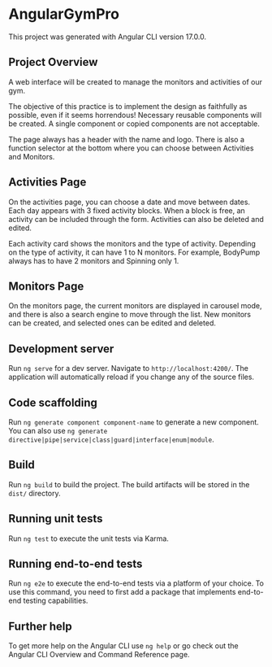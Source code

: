# AngularGymPro
This project was generated with Angular CLI version 17.0.0.

## Project Overview
A web interface will be created to manage the monitors and activities of our gym.

The objective of this practice is to implement the design as faithfully as possible, even if it seems horrendous! Necessary reusable components will be created. A single component or copied components are not acceptable.

The page always has a header with the name and logo. There is also a function selector at the bottom where you can choose between Activities and Monitors.

## Activities Page
On the activities page, you can choose a date and move between dates. Each day appears with 3 fixed activity blocks. When a block is free, an activity can be included through the form. Activities can also be deleted and edited.

Each activity card shows the monitors and the type of activity. Depending on the type of activity, it can have 1 to N monitors. For example, BodyPump always has to have 2 monitors and Spinning only 1.

## Monitors Page
On the monitors page, the current monitors are displayed in carousel mode, and there is also a search engine to move through the list. New monitors can be created, and selected ones can be edited and deleted.

## Development server
Run `ng serve` for a dev server. Navigate to `http://localhost:4200/`. The application will automatically reload if you change any of the source files.

## Code scaffolding
Run `ng generate component component-name` to generate a new component. You can also use `ng generate directive|pipe|service|class|guard|interface|enum|module`.

## Build
Run `ng build` to build the project. The build artifacts will be stored in the `dist/` directory.

## Running unit tests
Run `ng test` to execute the unit tests via Karma.

## Running end-to-end tests
Run `ng e2e` to execute the end-to-end tests via a platform of your choice. To use this command, you need to first add a package that implements end-to-end testing capabilities.

## Further help
To get more help on the Angular CLI use `ng help` or go check out the Angular CLI Overview and Command Reference page.
